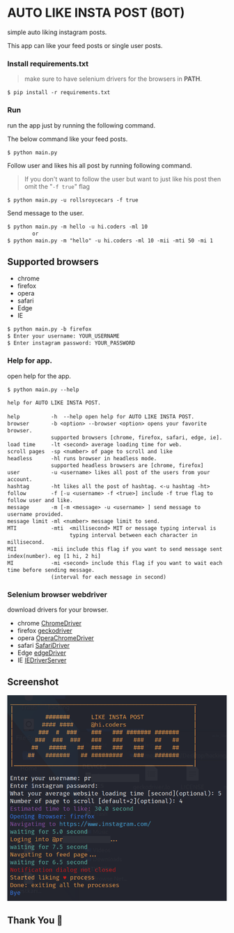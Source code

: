 # AUTO LIKE INSTA POST (BOT)

simple auto liking instagram posts.

This app can like your feed posts or single user posts.

### Install requirements.txt

> make sure to have selenium drivers for the browsers in **PATH**.

```
$ pip install -r requirements.txt
```

### Run

run the app just by running the following command.

The below command like your feed posts.

```
$ python main.py
```

Follow user and likes his all post by running following command.

> If you don't want to follow the user but want to just like his post then omit the "`-f true`" flag

```
$ python main.py -u rollsroycecars -f true
```

Send message to the user.

```
$ python main.py -m hello -u hi.coders -ml 10
        or
$ python main.py -m "hello" -u hi.coders -ml 10 -mii -mti 50 -mi 1
```

## Supported browsers

-   chrome
-   firefox
-   opera
-   safari
-   Edge
-   IE

```
$ python main.py -b firefox
$ Enter your username: YOUR_USERNAME
$ Enter instagram password: YOUR_PASSWORD
```

### Help for app.

open help for the app.

```
$ python main.py --help
```

```
help for AUTO LIKE INSTA POST.

help          -h  --help open help for AUTO LIKE INSTA POST.
browser       -b <option> --browser <option> opens your favorite browser.
              supported browsers [chrome, firefox, safari, edge, ie].
load time     -lt <second> average loading time for web.
scroll pages  -sp <number> of page to scroll and like
headless      -hl runs browser in headless mode.
              supported headless browsers are [chrome, firefox]
user          -u <username> likes all post of the users from your account.
hashtag       -ht likes all the post of hashtag. <-u hashtag -ht>
follow        -f [-u <username> -f <true>] include -f true flag to follow user and like.
message       -m [-m <message> -u <username> ] send message to username provided.
message limit -ml <number> message limit to send.
MTI           -mti  <millisecond> MIT or message typing interval is
                    typing interval between each character in millisecond.
MII           -mii include this flag if you want to send message sent index(number). eg [1 hi, 2 hi]
MI            -mi <second> include this flag if you want to wait each time before sending message.
              (interval for each message in second)
```

### Selenium browser webdriver

download drivers for your browser.

-   chrome [ChromeDriver](https://sites.google.com/a/chromium.org/chromedriver/home)
-   firefox [geckodriver](https://github.com/mozilla/geckodriver/releases)
-   opera [OperaChromeDriver](https://sites.google.com/a/chromium.org/chromedriver/home)
-   safari [SafariDriver](https://developer.apple.com/safari/download/)
-   Edge [edgeDriver](https://developer.microsoft.com/en-us/microsoft-edge/tools/webdriver/#downloads)
-   IE [IEDriverServer](http://selenium-release.storage.googleapis.com/index.html)

## Screenshot

![](./Screenshot.png)

## Thank You 🙏
